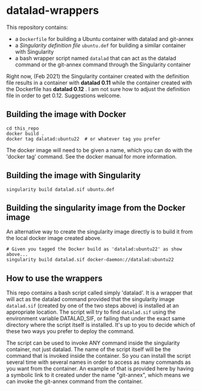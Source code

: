 # datalad-wrappers

This repository contains:

* a `Dockerfile` for building a Ubuntu container with datalad and git-annex
* a _Singularity definition file_ `ubuntu.def` for building a similar container with Singularity
* a bash wrapper script named `datalad` that can act as the datalad command or the git-annex command through the Singularity container

Right now, (Feb 2021) the Singularity container created with the
definition file results in a container with **datalad 0.11** while
the container created with the Dockerfile has **datalad 0.12** . I
am not sure how to adjust the definition file in order to get 0.12.
Suggestions welcome.

## Building the image with Docker

```shell
cd this_repo
docker build .
docker tag dalatad:ubuntu22  # or whatever tag you prefer
```

The docker image will need to be given a name, which you can do
with the 'docker tag' command.  See the docker manual for more
information.

## Building the image with Singularity

```shell
singularity build datalad.sif ubuntu.def
```

## Building the singularity image from the Docker image

An alternative way to create the singularity image directly is
to build it from the local docker image created above.

```shell
# Given you tagged the Docker build as 'datalad:ubuntu22' as show above...
singularity build datalad.sif docker-daemon://datalad:ubuntu22
```

## How to use the wrappers

This repo contains a bash script called simply 'datalad'. It is a
wrapper that will act as the datalad command provided that the
singularity image `datalad.sif` (created by one of the two steps
above) is installed at an appropriate location. The script will try
to find `datalad.sif` using the environment variable DATALAD_SIF,
or failing that under the exact same directory where the script
itself is installed. It's up to you to decide which of these two
ways you prefer to deploy the command.

The script can be used to invoke ANY command inside the singularity
container, not just datalad. The name of the script itself will be
the command that is invoked inside the container. So you can install
the script several time with several names in order to access as
many commands as you want from the container. An example of that
is provided here by having a symbolic link to it created under the
name "git-annex", which means we can invoke the git-annex command
from the container.

